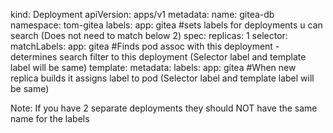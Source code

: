 kind: Deployment
apiVersion: apps/v1
metadata:
  name: gitea-db
  namespace: tom-gitea
  labels:
    app: gitea #sets labels for deployments u can search (Does not need to match below 2)
spec:
  replicas: 1
  selector:
    matchLabels:
      app: gitea #Finds pod assoc with this deployment - determines search filter to this deployment (Selector label and template label will be same)
  template:
    metadata:
      labels:
        app: gitea #When new replica builds it assigns label to pod (Selector label and template label will be same)

Note:  If you have 2 separate deployments they should NOT have the same name for the labels
  